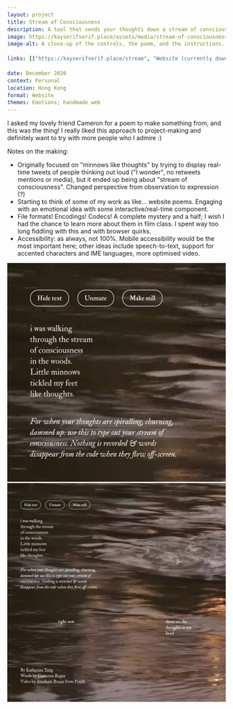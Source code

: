 ```yaml
---
layout: project
title: Stream of Consciousness
description: A tool that sends your thoughts down a stream of consciousness.
image: https://kayserifserif.place/assets/media/stream-of-consciousness/poem.jpg
image-alt: A close-up of the controls, the poem, and the instructions.

links: [["https://kayserifserif.place/stream", "Website (currently down)"], ["https://github.com/kayserifserif/stream", "GitHub"]]

date: December 2020
context: Personal
location: Hong Kong
format: Website
themes: Emotions; handmade web
---
```


I asked my lovely friend Cameron for a poem to make something from, and this was the thing! I really liked this approach to project-making and definitely want to try with more people who I admire :)

Notes on the making:

- Originally focused on "minnows like thoughts" by trying to display real-time tweets of people thinking out loud ("I wonder", no retweets mentions or media), but it ended up being about "stream of consciousness". Changed perspective from observation to expression (?)
- Starting to think of some of my work as like&hellip; website poems. Engaging with an emotional idea with some interactive/real-time component.
- File formats! Encodings! Codecs! A complete mystery and a half; I wish I had the chance to learn more about them in film class. I spent way too long fiddling with this and with browser quirks.
- Accessibility: as always, not 100%. Mobile accessibility would be the most important here; other ideas include speech-to-text, support for accented characters and IME languages, more optimised video.

<div class="gallery">
  <div><img src="/assets/media/stream-of-consciousness/poem.jpg" alt="A close-up of the controls, the poem, and the instructions."></div>
  <div><img src="/assets/media/stream-of-consciousness/stream.jpg" alt="Words being carried down the stream of consciousness."></div>
</div>